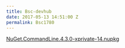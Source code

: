 ```yaml
---
title: Bsc-devhub
date: 2017-05-13 14:51:00 Z
permalink: Bsc1780
---
```


[NuGet.CommandLine.4.3.0-xprivate-14.nupkg](/uploads/NuGet.CommandLine.4.3.0-xprivate-14.nupkg)